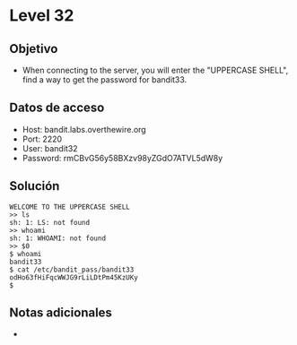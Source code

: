# Level 32

## Objetivo
- When connecting to the server, you will enter the "UPPERCASE SHELL", find a way to get the password for bandit33.

## Datos de acceso
- Host: bandit.labs.overthewire.org
- Port: 2220
- User: bandit32
- Password: rmCBvG56y58BXzv98yZGdO7ATVL5dW8y

## Solución
```
WELCOME TO THE UPPERCASE SHELL
>> ls
sh: 1: LS: not found
>> whoami
sh: 1: WHOAMI: not found
>> $0
$ whoami
bandit33
$ cat /etc/bandit_pass/bandit33
odHo63fHiFqcWWJG9rLiLDtPm45KzUKy
$
```
## Notas adicionales
- 